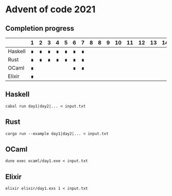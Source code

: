 # Advent of code 2021

## Completion progress

|         | 1 | 2 | 3 | 4 | 5 | 6 | 7 | 8 | 8 | 9 | 10 | 11 | 12 | 13 | 14 | 15 | 16 | 17 | 18 | 19 | 20 | 21 | 22 | 23 | 24 | 25 |
|---------|---|---|---|---|---|---|---|---|---|---|----|----|----|----|----|----|----|----|----|----|----|----|----|----|----|----|
| Haskell | ∎ | ∎ | ∎ | ∎ | ∎ | ∎ | ∎ |
| Rust    | ∎ | ∎ | ∎ | ∎ | ∎ | ∎ | ∎ |
| OCaml   | ∎ |   |   |   |   | ∎ | ∎ |
| Elixir  | ∎ |

## Haskell

```
cabal run day1|day2|... < input.txt
```

## Rust

```
cargo run --example day1|day2|... < input.txt
```

## OCaml

```
dune exec ocaml/day1.exe < input.txt
```

## Elixir

```
elixir elixir/day1.exs 1 < input.txt
```

